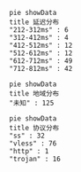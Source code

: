 
```mermaid
pie showData
title 延迟分布
"212-312ms" : 6
"312-412ms" : 4
"412-512ms" : 12
"512-612ms" : 12
"612-712ms" : 49
"712-812ms" : 42
```
```mermaid
pie showData
title 地域分布
"未知" : 125
```
```mermaid
pie showData
title 协议分布
"ss" : 32
"vless" : 76
"http" : 1
"trojan" : 16
```